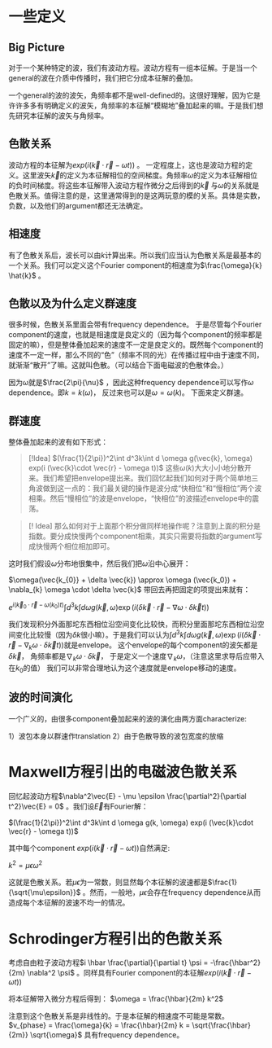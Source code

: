 # 一些定义

## Big Picture

对于一个某种特定的波，我们有波动方程。波动方程有一组本征解。于是当一个general的波在介质中传播时，我们把它分成本征解的叠加。

一个general的波的波矢，角频率都不是well-defined的。这很好理解，因为它是许许多多有明确定义的波矢，角频率的本征解“模糊地”叠加起来的嘛。于是我们想先研究本征解的波矢与角频率。
## 色散关系

波动方程的本征解为$exp(i(\vec{k} \cdot \vec{r} - \omega t))$ 。 一定程度上，这也是波动方程的定义。这里波矢$\vec{k}$的定义为本征解相位的空间梯度。角频率$\omega$的定义为本征解相位的负时间梯度。将这些本征解带入波动方程作微分之后得到的$\vec{k}$ 与$\omega$的关系就是色散关系。值得注意的是，这里通常得到的是这两玩意的模的关系。具体是实数，负数，以及他们的argument都还无法确定。
## 相速度

有了色散关系后，波长可以由$k$计算出来。所以我们应当认为色散关系是最基本的一个关系。我们可以定义这个Fourier component的相速度为$\frac{\omega}{k} \hat{k}$ 。 
## 色散以及为什么定义群速度

很多时候，色散关系里面会带有frequency dependence。 于是尽管每个Fourier component的速度，也就是相速度是良定义的（因为每个component的频率都是固定的嘛），但是整体叠加起来的速度不一定是良定义的。既然每个component的速度不一定一样，那么不同的“色”（频率不同的光）在传播过程中由于速度不同，就渐渐“散开”了嘛。这就叫色散。（可以结合下面电磁波的色散体会。）

因为$\omega$就是$\frac{2\pi}{\nu}$ ，因此这种frequency dependence可以写作$\omega$ dependence。即$k = k(\omega)$， 反过来也可以是$\omega = \omega(k)$。 下面来定义群速。

## 群速度

整体叠加起来的波有如下形式：

>[!Idea]
$(\frac{1}{2\pi})^2\int d^3k\int d \omega g(\vec{k}, \omega) exp(i (\vec{k}\cdot \vec{r} - \omega t))$ 这些$\omega(k)$大大小小地分散开来。我们希望把envelope提出来。我们回忆起我们如何对于两个简单地三角波做到这一点的：我们最关键的操作是波分成“快相位”和“慢相位”两个波相乘。然后“慢相位”的波是envelope，“快相位”的波描述envelope中的震荡。

>[! Idea]
那么如何对于上面那个积分做同样地操作呢？注意到上面的积分是指数。要分成快慢两个component相乘，其实只需要将指数的argument写成快慢两个相位相加即可。

这时我们假设$\omega$分布地很集中，然后我们把$\omega$沿中心展开：

$\omega(\vec{k_{0}} + \delta \vec{k}) \approx \omega (\vec{k_0}) + \nabla_{k} \omega \cdot \delta \vec{k}$   带回去再把固定的项提出来就有：

$e^{i\left(\vec{k}_0 \cdot \vec{r}-\omega\left(k_0\right) t\right)} \int d^3 k \int d \omega g(\vec{k}, \omega) \exp (i(\delta \vec{k} \cdot \vec{r}-\nabla \omega \cdot \delta \vec{k} t))$

我们发现积分外面那坨东西相位沿空间变化比较快，而积分里面那坨东西相位沿空间变化比较慢（因为$\delta k$很小嘛）。于是我们可以认为$\int d^3 k \int d \omega g(\vec{k}, \omega) \exp (i(\delta \vec{k} \cdot \vec{r}-\nabla_{k} \omega \cdot \delta \vec{k} t))$就是envelope。 这个envelope的每个component的波矢都是$\delta \vec{k}$， 角频率都是$\nabla_{k} \omega \cdot \delta \vec{k}$， 于是定义一个速度$\nabla_{k} \omega$，（注意这里求导后应带入在$k_0$的值） 我们可以非常合理地认为这个速度就是envelope移动的速度。

## 波的时间演化

一个广义的，由很多component叠加起来的波的演化由两方面characterize: 

1）波包本身以群速作translation
2）由于色散导致的波包宽度的放缩

# Maxwell方程引出的电磁波色散关系

回忆起波动方程$\nabla^2\vec{E} - \mu \epsilon \frac{\partial^2}{\partial t^2}\vec{E} = 0$ 。我们设$\vec{E}$有Fourier解：

$(\frac{1}{2\pi})^2\int d^3k\int d \omega g(k, \omega) exp(i (\vec{k}\cdot \vec{r} - \omega t))$ 

其中每个component $exp(i(\vec{k} \cdot \vec{r} - \omega t))$自然满足:

$k^2 = \mu \epsilon \omega^2$ 

这就是色散关系。若$\mu \epsilon$为一常数，则显然每个本征解的波速都是$\frac{1}{\sqrt{\mu\epsilon}}$ 。然而，一般地，$\mu \epsilon$会存在frequency dependence从而造成每个本征解的波速不均一的情况。

# Schrodinger方程引出的色散关系

考虑自由粒子波动方程$i \hbar \frac{\partial}{\partial t} \psi = -\frac{\hbar^2}{2m} \nabla^2 \psi$ 。同样具有Fourier component的本征解$exp(i(\vec{k} \cdot \vec{r} - \omega t))$ 

将本征解带入微分方程后得到： $\omega = \frac{\hbar}{2m} k^2$ 

注意到这个色散关系是非线性的。于是本征解的相速度不可能是常数。$v_{phase} = \frac{\omega}{k} = \frac{\hbar}{2m} k = \sqrt{\frac{\hbar}{2m}} \sqrt{\omega}$ 具有frequency dependence。  


